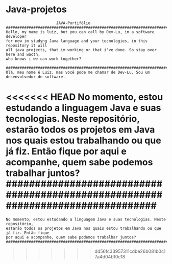 # Java-projetos
                          JAVA-Portifólio
    ####################################################################################
    Hello, my name is luiz, but you can call by Dev-Lu, im a software developer 
    for now im studyng Java language and your tecnologies, in this repository it will 
    all java projects, that im working or that i've done. So stay over here and wacth,
    who knows i we can work together?

    ################################################################################
    Olá, meu nome é Luiz, mas você pode me chamar de Dev-Lu. Sou um desenvolvedor de software.
<<<<<<< HEAD
    No momento, estou estudando a linguagem Java e suas tecnologias. Neste repositório, estarão 
    todos os projetos em Java nos quais estou trabalhando ou que já fiz. Então fique por aqui e 
    acompanhe, quem sabe podemos trabalhar juntos?################################################################################
=======
    No momento, estou estudando a linguagem Java e suas tecnologias. Neste repositório,
    estarão todos os projetos em Java nos quais estou trabalhando ou que já fiz. Então fique 
    por aqui e acompanhe, quem sabe podemos trabalhar juntos?        
    ################################################################################
>>>>>>> dd56fc33957311cdbe26b081b0c17a4d04b10c18
